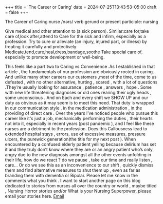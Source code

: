 +++
title = 'The Career or Caring'
date = 2024-07-25T13:43:53-05:00
draft = false
+++

The Career of Caring
nurse
/nərs/
verb
gerund or present participle: nursing


 Give medical and other attention to (a sick person).
Similar:care for,take care of,look after,attend to
Care for the sick and infirm, especially as a profession.
 Try to cure or alleviate (an injury, injured part, or illness) by treating it carefully and protectively
Medicate,tend,cure,heal,dress,bandage,soothe
Take special care of, especially to promote development or well-being.



This feels like a part two to  Caring vs Convenience .As I established in that article , the fundamentals of our profession are obviously rooted in caring.
And unlike many other careers our customers ,most of the time, come to us defeated , with no other alternative, hurting , scared , with a lot of questions .They’re usually looking for assurance , patience ,  answers , hope .
Some with new life threatening diagnoses or old ones rearing their ugly heads , some unconscious .
And on Each and every shift we SHOW UP and our duty as obvious as it may seem is to meet this need.
That duty is wrapped in our communication style , in the medication administration , in the providing of direct care .
Over the years I’ve noticed people  who pursue this career like it's just a job, mechanically performing the duties , their hearts not into it, especially in recent years (post pandemic ), and I feel like these nurses are a detriment to the profession.
Does this Callousness lead to extended hospital stays , errors, use of excessive measures, pressure ulcers, the purewick generation(the title for my next post ).
When encountered by a confused elderly patient yelling because delirium has set it and they truly don’t know where they are or an angry patient who’s only angry due to the new diagnosis amongst all the other events unfolding in their life, how  do we react ? do we pause , take our time and really listen , care…
Or do we see this as an inconvenience to our shift , quickly dismiss them and find alternative measures to shut them up , even as far as branding them with dementia or Bipolar.
Please let me know in the comments what you think .
I want to start another page on this blog dedicated to stories from nurses all over the country or world , maybe titled , Nursing Horror stories and/or What is your Nursing Superpower, please email your stories here. 
[Email](mailto:prnrants@gmail.com)

